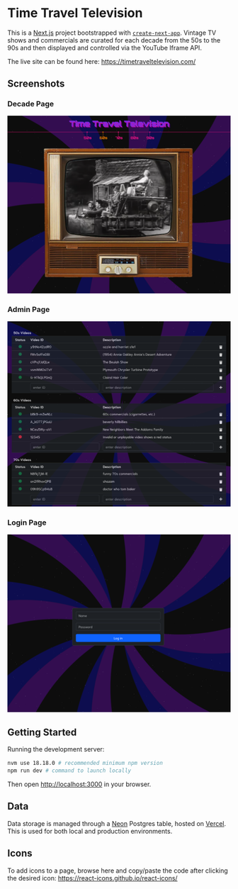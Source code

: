 # Time Travel Television

This is a [Next.js](https://nextjs.org) project bootstrapped with [`create-next-app`](https://nextjs.org/docs/app/api-reference/cli/create-next-app). Vintage TV shows and commercials are curated for each decade from the 50s to the 90s and then displayed and controlled via the YouTube Iframe API. 

The live site can be found here: https://timetraveltelevision.com/

## Screenshots
### Decade Page
![Decade Page](https://github.com/jameson5555/timetraveltelevision/blob/main/public/screenshots/decades-page.png?raw=true?raw=true)

### Admin Page
![Admin Page](https://github.com/jameson5555/timetraveltelevision/blob/main/public/screenshots/admin-page.png?raw=true?raw=true)

### Login Page
![Login Page](https://github.com/jameson5555/timetraveltelevision/blob/main/public/screenshots/login-page.png?raw=true)

## Getting Started
Running the development server:

```bash
nvm use 18.18.0 # recommended minimum npm version
npm run dev # command to launch locally
```

Then open [http://localhost:3000](http://localhost:3000) in your browser.

## Data
Data storage is managed through a [Neon](https://console.neon.tech/) Postgres table, hosted on [Vercel](https://vercel.com/). This is used for both local and production environments.

## Icons
To add icons to a page, browse here and copy/paste the code after clicking the desired icon: https://react-icons.github.io/react-icons/